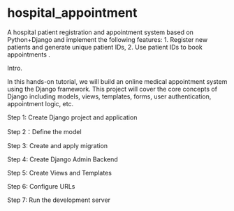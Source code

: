 # hospital_appointment
A hospital patient registration and appointment system based on Python+Django and implement the following features: 1. Register new patients and generate unique patient IDs, 2. Use patient IDs to book appointments .

Intro.

In this hands-on tutorial, we will build an online medical appointment system using the Django framework. This project will cover the core concepts of Django including models, views, templates, forms, user authentication, appointment logic, etc.

Step 1: Create Django project and application 

Step 2：Define the model

Step 3: Create and apply migration

Step 4: Create Django Admin Backend

Step 5: Create Views and Templates

Step 6: Configure URLs

Step 7: Run the development server
